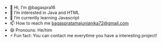 - 👋 Hi, I’m @bagaspra16
- 👀 I’m interested in Java and HTML
- 🌱 I’m currently learning Javascript    
- 📫 How to reach me bagaspratamajunianika72@gmail.com   
- 😄 Pronouns: He/him
- ⚡ Fun fact: You can contact me everytime you have a interesting project!

<!---
bagaspra16/bagaspra16 is a ✨ special ✨ repository because its `README.md` (this file) appears on your GitHub profile.
You can click the Preview link to take a look at your changes.
--->
